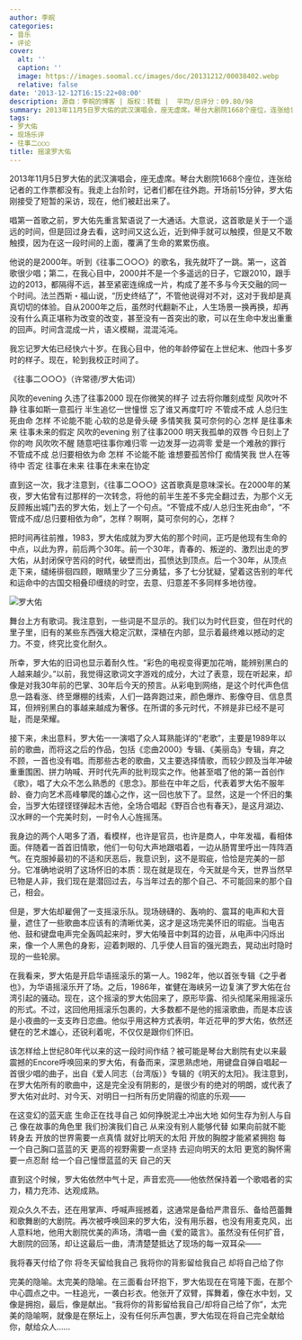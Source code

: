 ```yaml
---
author: 李皖
categories:
- 音乐
- 评论
cover:
  alt: ''
  caption: ''
  image: https://images.soomal.cc/images/doc/20131212/00038402.webp
  relative: false
date: '2013-12-12T16:15:22+08:00'
description: 源自：李皖的博客 | 版权：转载 |  平均/总评分：09.80/98
summary: 2013年11月5日罗大佑的武汉演唱会，座无虚席。琴台大剧院1668个座位，连张给记者的工作票都没有。我走上台阶时，记者们都在往外跑。开场前15分钟，罗大佑刚接受了短暂的采访，现在，他们被赶出来了。唱第一首歌之前，罗大佑先重言絮语说了一大通话。大意说，这首歌是关于一个遥远的时间……
tags:
- 罗大佑
- 现场乐评
- 往事二○○○
title: 摇滚罗大佑
---
```


2013年11月5日罗大佑的武汉演唱会，座无虚席。琴台大剧院1668个座位，连张给记者的工作票都没有。我走上台阶时，记者们都在往外跑。开场前15分钟，罗大佑刚接受了短暂的采访，现在，他们被赶出来了。

唱第一首歌之前，罗大佑先重言絮语说了一大通话。大意说，这首歌是关于一个遥远的时间，但是回过身去看，这时间又这么近，近到伸手就可以触摸，但是又不敢触摸，因为在这一段时间的上面，覆满了生命的累累伤痕。

他说的是2000年。听到《往事二○○○》的歌名，我先就吓了一跳。第一，这首歌很少唱；第二，在我心目中，2000并不是一个多遥远的日子，它跟2010，跟手边的2013，都隔得不远，甚至紧密连绵成一片，构成了差不多与今天交融的同一个时间。法兰西斯・福山说，“历史终结了”，不管他说得对不对，这对于我却是真真切切的体验。自从2000年之后，虽然时代翻新不止，人生场景一换再换，却再没有什么真正堪称为改变的改变，甚至没有一首突出的歌，可以在生命中发出重重的回声。时间含混成一片，语义模糊，混混沌沌。

我忘记罗大佑已经快六十岁。在我心目中，他的年龄停留在上世纪末、他四十多岁时的样子。现在，轮到我校正时间了。


《往事二○○○》（许常德/罗大佑词）

风吹的evening 久违了往事2000
现在你微笑的样子 过去将你雕刻成型
风吹叶不静 往事如斯一意孤行
半生追忆一世憧憬 忘了谁又再度叮咛
不管成不成 人总归生死由命 怎样
不论能不能 心软的总是骨头硬
多情笑我 莫可奈何的心 怎样
是往事未来 往事未来的假定
风吹的evening 别了往事2000
明天我孤单的双唇 今日刻上了你的吻
风吹吹不醒 随意吧往事你难归零
一边发芽一边凋零 爱是一个难赦的罪行
不管成不成 总归要相依为命 怎样
不论能不能 谁想要孤苦伶仃
痴情笑我 世人在等待中 否定
往事在未来 往事在未来在协定


直到这一次，我才注意到，《往事二○○○》这首歌真是意味深长。在2000年的某夜，罗大佑曾有过那样的一次转念，将他的前半生差不多完全翻过去，为那个义无反顾叛出城门去的罗大佑，划上了一个句点。“不管成不成/人总归生死由命”，“不管成不成/总归要相依为命”，怎样？啊啊，莫可奈何的心，怎样？

把时间再往前推，1983，罗大佑成就为罗大佑的那个时间，正巧是他现有生命的中点，以此为界，前后两个30年。前一个30年，青春的、叛逆的、激烈出走的罗大佑，从封闭保守苦闷的时代，破壁而出，孤愤达到顶点。后一个30年，从顶点走下来，缱绻徘徊四顾，眼睛里少了三分勇猛，多了七分犹疑，望着这告别的年代和运命中的古国交相叠印缠绕的时空，去意、归意差不多同样多地彷徨。

![罗大佑](https://images.soomal.cc/images/doc/20131212/00038401_01.webp)





舞台上方有歌词。我注意到，一些词是不显示的。我们以为时代巨变，但在时代的里子里，旧有的某些东西强大稳定沉默，深植在内部，显示着最终难以撼动的定力。不变，终究比变化耐久。

所幸，罗大佑的旧词也显示着耐久性。“彩色的电视变得更加花哨，能辨别黑白的人越来越少。”以前，我觉得这歌词文字游戏的成分，大过了表意，现在听起来，却像是对我30年前的巴掌、30年后今天的预言。从彩电到网络，是这个时代声色信息一路看涨、终至爆棚的线索，人们一路奔跑过来，颜色爆炸、影像夺目、信息贯耳，但辨别黑白的事越来越成为奢侈。在所谓的多元时代，不辨是非已经不是可耻，而是荣耀。

接下来，未出意料，罗大佑一一演唱了众人耳熟能详的“老歌”，主要是1989年以前的歌曲，而将这之后的作品，包括《恋曲2000》专辑、《美丽岛》专辑，弃之不顾，一首也没有唱。而那些古老的歌曲，又主要选择情歌，而较少顾及当年冲破重重围困、拼力呐喊、开时代先声的批判现实之作。他甚至唱了他的第一首创作《歌》，唱了大众不怎么熟悉的《思念》。那些在中年之后，代表着罗大佑不服年龄、奋力向艺术高峰攀爬的雄心之作，这一回也放下了。显然，这是一个怀旧的集会，当罗大佑铿铿铿弹起木吉他，全场合唱起《野百合也有春天》，是这月湖边、汉水畔的一个完美时刻，一时令人心旌摇荡。

我身边的两个人喝多了酒，看模样，也许是官员，也许是商人，中年发福，看相体面。伴随着一首首旧情歌，他们一句句大声地跟唱着，一边从肠胃里呼出一阵阵酒气。在克服掉最初的不适和厌恶后，我意识到，这不是瑕疵，恰恰是完美的一部分。它准确地说明了这场怀旧的本质：现在就是现在，今天就是今天，世界当然早已物是人非，我们现在是潜回过去，与当年过去的那个自己、不可能回来的那个自己，相会。

但是，罗大佑却雇佣了一支摇滚乐队。现场磅礴的、轰响的、震耳的电声和大音量，遮住了一些歌曲本应该有的清晰优美，这才是这场完美怀旧的瑕疵。当电吉他、鼓和键盘电声完全轰鸣起来时，罗大佑嗓音中刺耳的边音，从电声中闪烁出来，像一个人黑色的身影，迎着刺眼的、几乎使人目盲的强光跑去，晃动出时隐时现的一些轮廓。

在我看来，罗大佑是开启华语摇滚乐的第一人。1982年，他以首张专辑《之乎者也》，为华语摇滚乐开了场。之后，1986年，崔健在海峡另一边复演了罗大佑在台湾引起的骚动。现在，这个摇滚的罗大佑回来了，原形毕露、彻头彻尾采用摇滚乐的形式。不过，这回他用摇滚乐包裹的，大多数都不是他的摇滚歌曲，而是本应该是小夜曲的一支支昨日恋曲。他似乎用这种方式表明，年近花甲的罗大佑，依然还健在的艺术雄心，还锐利着呢，不仅仅是跟你们怀旧。

该怎样给上世纪80年代以来的这一段时间作结？被可能是琴台大剧院有史以来最震撼的Encore呼唤回来的罗大佑，有备而来，深思熟虑地，用键盘自弹自唱起一首很少唱的曲子，出自《爱人同志（台湾版）》专辑的《明天的太阳》。我注意到，在罗大佑所有的歌曲中，这是完全没有阴影的，是很少有的绝对的明朗，或代表了罗大佑对此时、对今天、对明日一扫所有历史阴霾的彻底的乐观――


在这变幻的蓝天底 生命正在找寻自己
如何挣脱泥土冲出大地 如何生存为别人与自己
像在故事的角色里 我们扮演我们自己
从来没有别人能够代替 如果向前就不能转身去
开放的世界需要一点真情 就好比明天的太阳
开放的胸膛才能紧紧拥抱 每一个自己胸口蓝蓝的天
更高的视野需要一点坚持 去迎向明天的太阳
更宽的胸怀需要一点忍耐 给一个自己憧憬蓝蓝的天
自己的天


直到这个时候，罗大佑依然中气十足，声音宏亮――他依然保持着一个歌唱者的实力，精力充沛、达观成熟。

观众久久不去，还在用掌声、呼喊声摇撼着，这通常是备给严肃音乐、备给芭蕾舞和歌舞剧的大剧院。再次被呼唤回来的罗大佑，没有用乐器，也没有用麦克风，出人意料地，他用大剧院优美的声场，清唱一曲《爱的箴言》。虽然没有任何扩音，大剧院的回荡，却让这最后一曲，清清楚楚抵达了现场的每一双耳朵――


我将春天付给了你 将冬天留给我自己
我将你的背影留给我自己 却将自己给了你


完美的隐喻。太完美的隐喻。在三面看台环抱下，罗大佑现在在穹隆下面，在那个中心圆点之中。一柱追光，一袭白衫衣。他张开了双臂，挥舞着，像在水中划，又像是拥抱，最后，像是献出。“我将你的背影留给我自己/却将自己给了你”，太完美的隐喻啊，就像是在祭坛上，没有任何乐声包裹，罗大佑现在将自己完全献给你，献给众人……